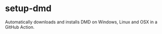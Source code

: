# setup-dmd

Automatically downloads and installs DMD on Windows, Linux and OSX in a GitHub Action.
